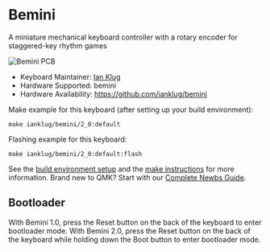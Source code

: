 # Bemini

A miniature mechanical keyboard controller with a rotary encoder for staggered-key rhythm games

![Bemini PCB](https://i.imgur.com/wbMkbHX.jpg)

* Keyboard Maintainer: [Ian Klug](https://github.com/ianklug)
* Hardware Supported: bemini
* Hardware Availability: https://github.com/ianklug/bemini

Make example for this keyboard (after setting up your build environment):

    make ianklug/bemini/2_0:default

Flashing example for this keyboard:

    make ianklug/bemini/2_0:default:flash

See the [build environment setup](https://docs.qmk.fm/#/getting_started_build_tools) and the [make instructions](https://docs.qmk.fm/#/getting_started_make_guide) for more information. Brand new to QMK? Start with our [Complete Newbs Guide](https://docs.qmk.fm/#/newbs).

## Bootloader

With Bemini 1.0, press the Reset button on the back of the keyboard to enter bootloader mode.
With Bemini 2.0, press the Reset button on the back of the keyboard while holding down the Boot button to enter bootloader mode.
